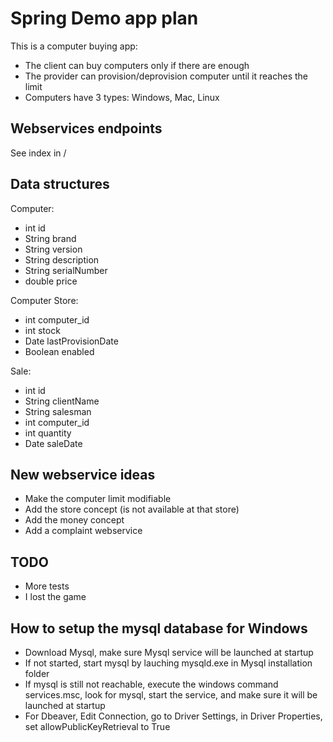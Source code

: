 # Spring Demo app plan

This is a computer buying app:

- The client can buy computers only if there are enough
- The provider can provision/deprovision computer until it reaches the limit
- Computers have 3 types: Windows, Mac, Linux

## Webservices endpoints

See index in /

## Data structures

Computer:

- int id
- String brand
- String version
- String description
- String serialNumber
- double price

Computer Store:

- int computer_id
- int stock
- Date lastProvisionDate
- Boolean enabled

Sale:

- int id
- String clientName
- String salesman
- int computer_id
- int quantity
- Date saleDate

## New webservice ideas

- Make the computer limit modifiable
- Add the store concept (is not available at that store)
- Add the money concept
- Add a complaint webservice

## TODO

- More tests
- I lost the game

## How to setup the mysql database for Windows

- Download Mysql, make sure Mysql service will be launched at startup
- If not started, start mysql by lauching mysqld.exe in Mysql installation folder
- If mysql is still not reachable, execute the windows command services.msc, look for mysql, start the service, and make
  sure it will be launched at startup
- For Dbeaver, Edit Connection, go to Driver Settings, in Driver Properties, set allowPublicKeyRetrieval to True